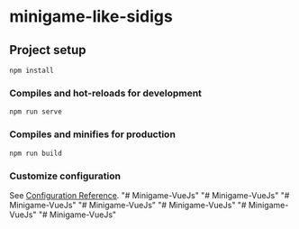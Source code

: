 # minigame-like-sidigs

## Project setup
```
npm install
```

### Compiles and hot-reloads for development
```
npm run serve
```

### Compiles and minifies for production
```
npm run build
```

### Customize configuration
See [Configuration Reference](https://cli.vuejs.org/config/).
"# Minigame-VueJs" 
"# Minigame-VueJs" 
"# Minigame-VueJs" 
"# Minigame-VueJs" 
"# Minigame-VueJs" 
"# Minigame-VueJs" 
"# Minigame-VueJs" 
